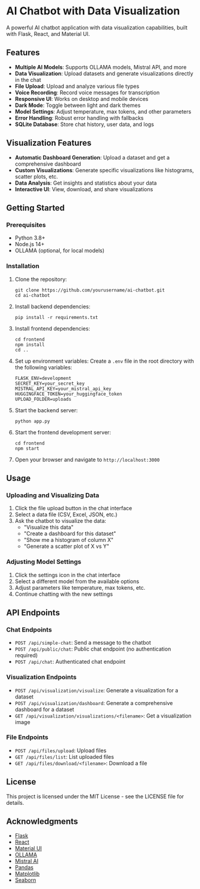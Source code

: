 # AI Chatbot with Data Visualization

A powerful AI chatbot application with data visualization capabilities, built with Flask, React, and Material UI.

## Features

- **Multiple AI Models**: Supports OLLAMA models, Mistral API, and more
- **Data Visualization**: Upload datasets and generate visualizations directly in the chat
- **File Upload**: Upload and analyze various file types
- **Voice Recording**: Record voice messages for transcription
- **Responsive UI**: Works on desktop and mobile devices
- **Dark Mode**: Toggle between light and dark themes
- **Model Settings**: Adjust temperature, max tokens, and other parameters
- **Error Handling**: Robust error handling with fallbacks
- **SQLite Database**: Store chat history, user data, and logs

## Visualization Features

- **Automatic Dashboard Generation**: Upload a dataset and get a comprehensive dashboard
- **Custom Visualizations**: Generate specific visualizations like histograms, scatter plots, etc.
- **Data Analysis**: Get insights and statistics about your data
- **Interactive UI**: View, download, and share visualizations

## Getting Started

### Prerequisites

- Python 3.8+
- Node.js 14+
- OLLAMA (optional, for local models)

### Installation

1. Clone the repository:
   ```
   git clone https://github.com/yourusername/ai-chatbot.git
   cd ai-chatbot
   ```

2. Install backend dependencies:
   ```
   pip install -r requirements.txt
   ```

3. Install frontend dependencies:
   ```
   cd frontend
   npm install
   cd ..
   ```

4. Set up environment variables:
   Create a `.env` file in the root directory with the following variables:
   ```
   FLASK_ENV=development
   SECRET_KEY=your_secret_key
   MISTRAL_API_KEY=your_mistral_api_key
   HUGGINGFACE_TOKEN=your_huggingface_token
   UPLOAD_FOLDER=uploads
   ```

5. Start the backend server:
   ```
   python app.py
   ```

6. Start the frontend development server:
   ```
   cd frontend
   npm start
   ```

7. Open your browser and navigate to `http://localhost:3000`

## Usage

### Uploading and Visualizing Data

1. Click the file upload button in the chat interface
2. Select a data file (CSV, Excel, JSON, etc.)
3. Ask the chatbot to visualize the data:
   - "Visualize this data"
   - "Create a dashboard for this dataset"
   - "Show me a histogram of column X"
   - "Generate a scatter plot of X vs Y"

### Adjusting Model Settings

1. Click the settings icon in the chat interface
2. Select a different model from the available options
3. Adjust parameters like temperature, max tokens, etc.
4. Continue chatting with the new settings

## API Endpoints

### Chat Endpoints

- `POST /api/simple-chat`: Send a message to the chatbot
- `POST /api/public/chat`: Public chat endpoint (no authentication required)
- `POST /api/chat`: Authenticated chat endpoint

### Visualization Endpoints

- `POST /api/visualization/visualize`: Generate a visualization for a dataset
- `POST /api/visualization/dashboard`: Generate a comprehensive dashboard for a dataset
- `GET /api/visualization/visualizations/<filename>`: Get a visualization image

### File Endpoints

- `POST /api/files/upload`: Upload files
- `GET /api/files/list`: List uploaded files
- `GET /api/files/download/<filename>`: Download a file

## License

This project is licensed under the MIT License - see the LICENSE file for details.

## Acknowledgments

- [Flask](https://flask.palletsprojects.com/)
- [React](https://reactjs.org/)
- [Material UI](https://mui.com/)
- [OLLAMA](https://ollama.ai/)
- [Mistral AI](https://mistral.ai/)
- [Pandas](https://pandas.pydata.org/)
- [Matplotlib](https://matplotlib.org/)
- [Seaborn](https://seaborn.pydata.org/) 